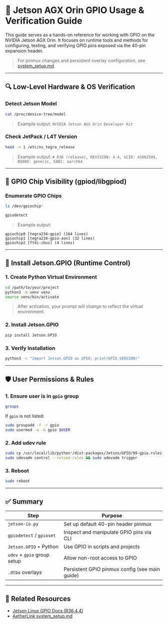 # 🧪 Jetson AGX Orin GPIO Usage & Verification Guide

This guide serves as a hands-on reference for working with GPIO on the NVIDIA Jetson AGX Orin. It focuses on runtime tools and methods for configuring, testing, and verifying GPIO pins exposed via the 40-pin expansion header.

> For pinmux changes and persistent overlay configuration, see [system\_setup.md](../../system_setup.md).

---

## 🔍 Low-Level Hardware & OS Verification

### Detect Jetson Model

```bash
cat /proc/device-tree/model
```

> Example output: `NVIDIA Jetson AGX Orin Developer Kit`

### Check JetPack / L4T Version

```bash
head -n 1 /etc/nv_tegra_release
```

> Example output: `# R36 (release), REVISION: 4.4, GCID: 41062509, BOARD: generic, EABI: aarch64`

---

## 🧱 GPIO Chip Visibility (gpiod/libgpiod)

### Enumerate GPIO Chips

```bash
ls /dev/gpiochip*
```

```bash
gpiodetect
```

> Example output:

```
gpiochip0 [tegra234-gpio] (164 lines)
gpiochip1 [tegra234-gpio-aon] (32 lines)
gpiochip2 [ftdi-cbus] (4 lines)
```

---

## 🐍 Install Jetson.GPIO (Runtime Control)

### 1. Create Python Virtual Environment

```bash
cd /path/to/your/project
python3 -m venv venv
source venv/bin/activate
```

> After activation, your prompt will change to reflect the virtual environment.

### 2. Install Jetson.GPIO

```bash
pip install Jetson.GPIO
```

### 3. Verify Installation

```bash
python3 -c "import Jetson.GPIO as GPIO; print(GPIO.VERSION)"
```

---

## 🛡️ User Permissions & Rules

### 1. Ensure user is in `gpio` group

```bash
groups
```

If `gpio` is not listed:

```bash
sudo groupadd -f -r gpio
sudo usermod -a -G gpio $USER
```

### 2. Add udev rule

```bash
sudo cp /usr/local/lib/python*/dist-packages/Jetson/GPIO/99-gpio.rules /etc/udev/rules.d/
sudo udevadm control --reload-rules && sudo udevadm trigger
```

### 3. Reboot

```bash
sudo reboot
```

---

## ✅ Summary

| Step                        | Purpose                                        |
| --------------------------- | ---------------------------------------------- |
| `jetson-io.py`              | Set up default 40-pin header pinmux            |
| `gpiodetect` / `gpioset`    | Inspect and manipulate GPIO pins via CLI       |
| `Jetson.GPIO` + Python      | Use GPIO in scripts and projects               |
| `udev` + `gpio` group setup | Allow non-root access to GPIO                  |
| `.dtbo` overlays            | Persistent GPIO pinmux config (see main guide) |

---

## 🔗 Related Resources

* [Jetson Linux GPIO Docs (R36.4.4)](https://docs.nvidia.com/jetson/archives/r36.4.4/DeveloperGuide/HR/ConfiguringTheJetsonExpansionHeaders.html#installing-gpiod)
* [AetherLink system\_setup.md](../../system_setup.md)
